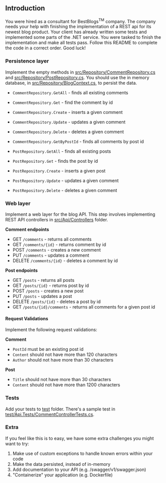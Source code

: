 ## Introduction
You were hired as a consultant for BestBlogs<sup>TM</sup> company. The company 
needs your help with finishing the implementation of a REST api for its newest blog product.
Your client has already written some tests and implemented some parts of the .NET service. You were tasked to finish 
the implementation and make all tests pass. Follow this README to complete the code in a correct order. Good luck!


### Persistence layer
Implement the empty methods in [src/Repository/CommentRepository.cs](src/Repository/CommentRepository.cs) and [src/Repository/PostRepository.cs](src/Repository/CommentRepository.cs).
You should use the in memory database, in [src/Repository/BlogContext.cs](src/Repository/BlogContext.cs), to persist the data.

- `CommentRepository.GetAll` - finds all existing comments
- `CommentRepository.Get` - find the comment by id
- `CommentRepository.Create` - inserts a given comment
- `CommentRepository.Update` - updates a given comment
- `CommentRepository.Delete` - deletes a given comment
- `CommentRepository.GetByPostId` - finds all comments by post id


- `PostRepository.GetAll` - finds all existing posts
- `PostRepository.Get` - finds the post by id
- `PostRepository.Create` - inserts a given post
- `PostRepository.Update` - updates a given comment
- `PostRepository.Delete` - deletes a given comment

### Web layer
Implement a web layer for the blog API. This step involves implementing REST API controllers in [src/Api/Controllers](src/Api/Controllers) folder.

**Comment endpoints**

- GET `/comments` - returns all comments
- GET `/comments/{id}` - returns comment by id
- POST `/comments` - creates a new comment
- PUT `/comments` - updates a comment
- DELETE `/comments/{id}` - deletes a comment by id

**Post endpoints**

- GET `/posts` - returns all posts
- GET `/posts/{id}` - returns post by id
- POST `/posts` - creates a new post
- PUT `/posts` - updates a post
- DELETE `/posts/{id}` - deletes a post by id
- GET `/posts/{id}/comments` - returns all comments for a given post id

#### Request Validations
Implement the following request validations:

**Comment**

- `PostId` must be an existing post id
- `Content` should not have more than 120 characters
- `Author` should not have more than 30 characters

**Post**

- `Title` should not have more than 30 characters
- `Content` should not have more than 1200 characters

### Tests
Add your tests to [test](test) folder. 
There's a sample test in [test/Api.Tests/CommentControllerTests.cs](test/Api.Tests/CommentControllerTests.cs).

### Extra
If you feel like this is to easy, we have some extra challenges you might want to try:

1. Make use of custom exceptions to handle known errors within your code
2. Make the data persisted, instead of in-memory
3. Add documentation to your API (e.g. /swagger/v1/swagger.json)
4. "Containerize" your application (e.g. Dockerfile)
